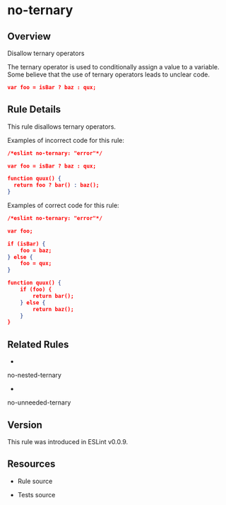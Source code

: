 

# no-ternary
## Overview

Disallow ternary operators

The ternary operator is used to conditionally assign a value to a variable. Some believe that the use of ternary operators leads to unclear code.


```json
var foo = isBar ? baz : qux;
```

## Rule Details

This rule disallows ternary operators.

Examples of incorrect code for this rule:


```json
/*eslint no-ternary: "error"*/

var foo = isBar ? baz : qux;

function quux() {
  return foo ? bar() : baz();
}
```

Examples of correct code for this rule:


```json
/*eslint no-ternary: "error"*/

var foo;

if (isBar) {
    foo = baz;
} else {
    foo = qux;
}

function quux() {
    if (foo) {
        return bar();
    } else {
        return baz();
    }
}
```


## Related Rules


- 
no-nested-ternary 

- 
no-unneeded-ternary 

## Version

This rule was introduced in ESLint v0.0.9.

## Resources


- Rule source 

- Tests source 

